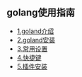 ## golang使用指南 

* [1.goland介绍](goland使用指南/1.介绍.md)<br>
* [2.goland安装](goland使用指南/2.安装.md)<br>
* [3.常用设置](goland使用指南/3.常用设置.md)<br>
* [4.快捷键](goland使用指南/4.快捷键.md)<br>
* [5.插件安装](goland使用指南/5.插件安装.md)<br>
